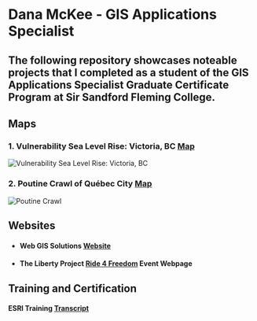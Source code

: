 # Dana McKee - GIS Applications Specialist
## **The following repository showcases noteable projects that I completed as a student of the GIS Applications Specialist Graduate Certificate Program at Sir Sandford Fleming College.**

## Maps

### 1. Vulnerability Sea Level Rise: Victoria, BC [Map](https://danammckee.github.io/Projects/Maps/SeaLevelRise_Victoria_BC.pdf)

![Vulnerability Sea Level Rise: Victoria, BC](https://danammckee.github.io/Projects/Maps/SeaLevelRise_Victoria_BC.jpg)

### 2. Poutine Crawl of Québec City [Map](https://danammckee.github.io/Projects/Maps/PoutineCrawlofQuebecCity.pdf)

![Poutine Crawl](https://danammckee.github.io/Projects/Maps/PoutineCrawlofQuebecCity.jpg)

## Websites

* #### Web GIS Solutions [Website](https://luna.flemingcollege.ca/geom99/2021/web1/index.html)

* #### The Liberty Project [Ride 4 Freedom](https://www.the-libertyproject.org/ride-4-freedom) Event Webpage

## Training and Certification

#### ESRI Training [Transcript](https://danammckee.github.io/Projects/ESRITraining/Dana_McKee_ESRITrainingTranscript.pdf)
